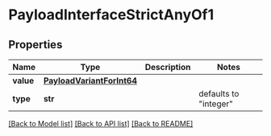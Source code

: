 # PayloadInterfaceStrictAnyOf1

## Properties
Name | Type | Description | Notes
------------ | ------------- | ------------- | -------------
**value** | [**PayloadVariantForInt64**](PayloadVariantForInt64.md) |  | 
**type** | **str** |  | defaults to "integer"

[[Back to Model list]](../README.md#documentation-for-models) [[Back to API list]](../README.md#documentation-for-api-endpoints) [[Back to README]](../README.md)


